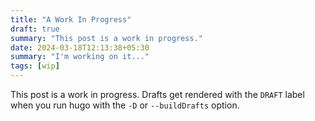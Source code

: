 ```yaml
---
title: "A Work In Progress"
draft: true
summary: "This post is a work in progress."
date: 2024-03-18T12:13:38+05:30
summary: "I'm working on it..."
tags: [wip]
---
```


This post is a work in progress.
Drafts get rendered with the `DRAFT` label when you run hugo
with the `-D` or `--buildDrafts` option.
